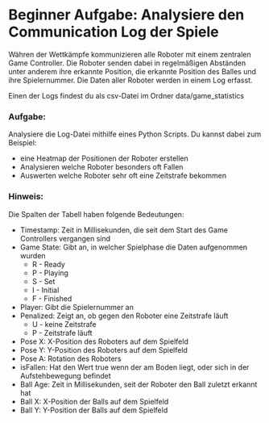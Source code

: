 # Beginner Aufgabe: Analysiere den Communication Log der Spiele


Währen der Wettkämpfe kommunizieren alle Roboter mit einem zentralen Game Controller.
Die Roboter senden dabei in regelmäßigen Abständen unter anderem ihre erkannte Position, die erkannte Position des Balles und ihre Spielernummer. Die Daten aller Roboter werden in einem Log erfasst.

Einen der Logs findest du als csv-Datei im Ordner data/game_statistics

### Aufgabe:
Analysiere die Log-Datei mithilfe eines Python Scripts.
Du kannst dabei zum Beispiel:
 - eine Heatmap der Positionen der Roboter erstellen
 - Analysieren welche Roboter besonders oft Fallen
 - Auswerten welche Roboter sehr oft eine Zeitstrafe bekommen

### Hinweis:
Die Spalten der Tabell haben folgende Bedeutungen:

- Timestamp: Zeit in Millisekunden, die seit dem Start des Game Controllers vergangen sind
- Game State: Gibt an, in welcher Spielphase die Daten aufgenommen wurden
    - R - Ready
    - P - Playing
    - S - Set
    - I - Initial
    - F - Finished
- Player: Gibt die Spielernummer an
- Penalized: Zeigt an, ob gegen den Roboter eine Zeitstrafe läuft
    - U - keine Zeitstrafe
    - P - Zeitstrafe läuft
- Pose X: X-Position des Roboters auf dem Spielfeld
- Pose Y: Y-Position des Roboters auf dem Spielfeld
- Pose A: Rotation des Roboters
- isFallen: Hat den Wert true wenn der am Boden liegt, oder sich in der Aufstehbewegung befindet
- Ball Age: Zeit in Millisekunden, seit der Roboter den Ball zuletzt erkannt hat
- Ball X: X-Position der Balls auf dem Spielfeld
- Ball Y: Y-Position der Balls auf dem Spielfeld


